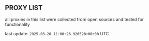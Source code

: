 ## PROXY LIST

all proxies in this list were collected from open sources and tested for functionality

last update: `2025-03-28 11:00:26.926528+00:00` UTC